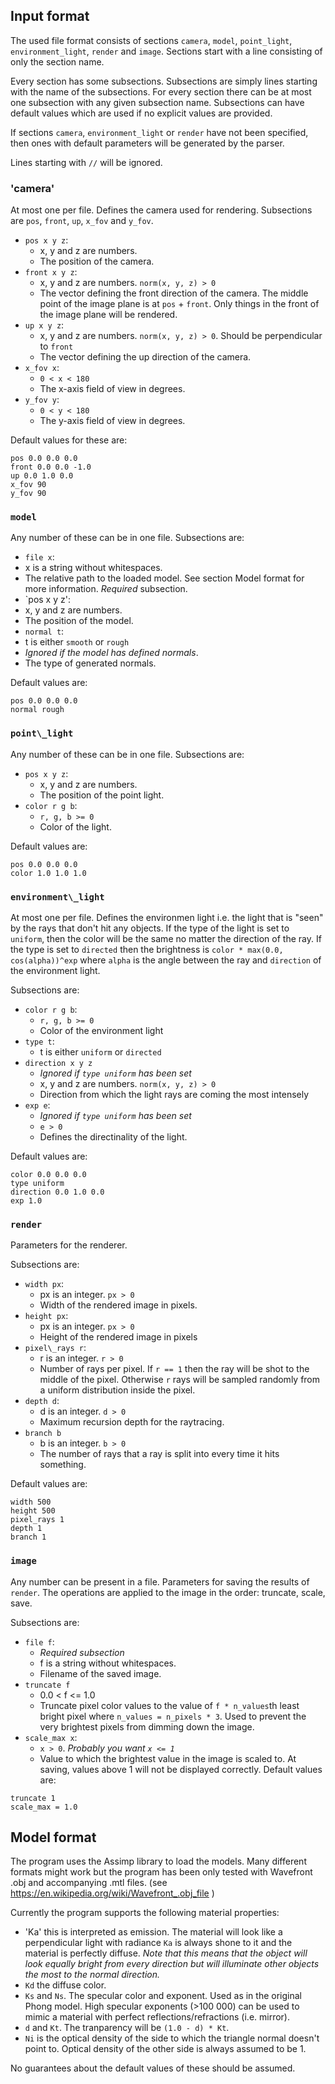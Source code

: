 ## Input format

The used file format consists of sections `camera`, `model`, `point_light`,
`environment_light`, `render` and `image`. Sections
start with a line consisting of only the section name.

Every 
section has some subsections. Subsections are simply lines starting
with the name of the subsections. For every section there can be
at most one subsection with any given subsection name.
Subsections can have default values
which are used if no explicit values are provided.

If sections `camera`, `environment_light` or  `render` have not been
specified, then ones with default parameters will be generated by the parser.

Lines starting with `//` will be ignored.

### 'camera'
At most one per file. Defines the camera used for rendering. Subsections are
`pos`, `front`, `up`, `x_fov` and `y_fov`.

* `pos x y z`:
  * x, y and z are numbers.
  * The position of the camera.
* `front x y z`:
  * x, y and z are numbers. `norm(x, y, z) > 0`
  * The vector defining the front direction of the camera. The middle 
    point of the image plane is at `pos` + `front`. Only things in the
    front of the image plane will be rendered.
* `up x y z`:
  * x, y and z are numbers. `norm(x, y, z) > 0`. Should be perpendicular to `front`
  * The vector defining the up direction of the camera.
* `x_fov x`:
  * `0 < x < 180`
  * The x-axis field of view in degrees.
* `y_fov y`:
  * `0 < y < 180`
  * The y-axis field of view in degrees.

Default values for these
are:
```
pos 0.0 0.0 0.0
front 0.0 0.0 -1.0
up 0.0 1.0 0.0
x_fov 90
y_fov 90
```

### `model`
Any number of these can be in one file. Subsections are:

* `file x`: 
 * x is a string without whitespaces.
 * The relative path to the loaded model. See section Model format
   for more information. *Required* subsection.
* `pos x y z': 
 * x, y and z are numbers.
 * The position of the model.
* `normal t`:
 * t is either `smooth` or `rough`
 * *Ignored if the model has defined normals*.
 * The type of generated normals.

Default values are:
```
pos 0.0 0.0 0.0
normal rough
```

### `point\_light`
Any number of these can be in one file. Subsections are:

* `pos x y z`:
  * x, y and z are numbers.
  * The position of the point light.
* `color r g b`:
  * `r, g, b >= 0`
  * Color of the light. 

Default values are:
```
pos 0.0 0.0 0.0
color 1.0 1.0 1.0

```
### `environment\_light`
At most one per file. Defines the environmen light i.e. the light
that is "seen" by the rays that don't hit any objects. If the type
of the light is set to `uniform`, then the color will be the same 
no matter the direction of the ray. If the type is set to `directed`
then the brightness is `color * max(0.0, cos(alpha))^exp` where
`alpha` is the angle between the ray and `direction` of the environment
light.

Subsections are:

* `color r g b`:
  * `r, g, b >= 0`
  * Color of the environment light
* `type t`:
  * t is either `uniform` or `directed`
* `direction x y z`
  * *Ignored if `type uniform` has been set*
  * x, y and z are numbers. `norm(x, y, z) > 0`
  * Direction from which the light rays are coming the most intensely
* `exp e`:
  * *Ignored if `type uniform` has been set*
  * `e > 0`
  * Defines the directinality of the light. 

Default values are:
```
color 0.0 0.0 0.0
type uniform
direction 0.0 1.0 0.0
exp 1.0
```
### `render`
Parameters for the renderer.

Subsections are:
* `width px`:
  * px is an integer. `px > 0`
  * Width of the rendered image in pixels.
* `height px`:
  * px is an integer. `px > 0`
  * Height of the rendered image in pixels
* `pixel\_rays r`:
  * r is an integer. `r > 0`
  * Number of rays per pixel. If `r == 1` then the ray will be shot
    to the middle of the pixel. Otherwise `r` rays will be sampled
    randomly from a uniform distribution inside the pixel.
* `depth d`:
  * d is an integer. `d > 0`
  * Maximum recursion depth for the raytracing.
* `branch b`
  * b is an integer. `b > 0`
  * The number of rays that a ray is split into every time
    it hits something.

Default values are:
```
width 500
height 500
pixel_rays 1
depth 1
branch 1
```

### `image`
Any number can be present in a file.
Parameters for saving the results of `render`. The operations are
applied to the image in the order: truncate, scale, save. 

Subsections are:
* `file f`:
  * *Required subsection*
  * f is a string without whitespaces.
  * Filename of the saved image.
* `truncate f`
  * 0.0 < f <= 1.0
  * Truncate pixel color values to the value of `f * n_values`th least
    bright pixel where `n_values = n_pixels * 3`. Used to prevent
    the very brightest pixels from dimming down the image.
* `scale_max x`:
  * `x > 0`. *Probably you want `x <= 1`*
  * Value to which the brightest value in the image is scaled to. 
    At saving, values above 1 will not be displayed correctly.
Default values are:
```
truncate 1
scale_max = 1.0
```

## Model format
The program uses the Assimp library to load the models. Many different
formats might work but the program has been only tested with
Wavefront .obj and accompanying .mtl files.
(see https://en.wikipedia.org/wiki/Wavefront_.obj_file )

Currently the program supports the following material properties:
* 'Ka' this is interpreted as emission. The material will look like
   a perpendicular light with radiance `Ka` is always shone to it and 
   the material is perfectly diffuse. *Note that this means that
   the object will look equally bright from every direction but 
   will illuminate other objects the most to the normal direction.*
* `Kd` the diffuse color.
* `Ks` and `Ns`. The specular color and exponent. Used as in the
  original Phong model. High specular exponents (>100 000) can be used
  to mimic a material with perfect reflections/refractions (i.e. mirror). 
* `d` and `Kt`. The tranparency will be `(1.0 - d) * Kt`.
* `Ni` is the optical density of the side to which the triangle normal
   doesn't point to. Optical density of the other side is always
   assumed to be 1.

No guarantees about the default values of these should be assumed.
